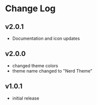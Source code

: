 # Change Log
## v2.0.1

- Documentation and icon updates

## v2.0.0

- changed theme colors
- theme name changed to "Nerd Theme"

## v1.0.1

- initial release
